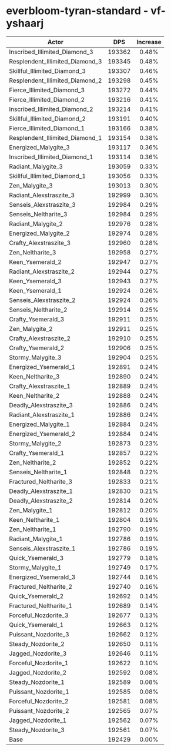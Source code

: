 # everbloom-tyran-standard - vf-yshaarj
| Actor | DPS | Increase |
|---|:---:|:---:|
|Inscribed_Illimited_Diamond_3|193362|0.48%|
|Resplendent_Illimited_Diamond_3|193345|0.48%|
|Skillful_Illimited_Diamond_3|193307|0.46%|
|Resplendent_Illimited_Diamond_2|193298|0.45%|
|Fierce_Illimited_Diamond_3|193272|0.44%|
|Fierce_Illimited_Diamond_2|193216|0.41%|
|Inscribed_Illimited_Diamond_2|193214|0.41%|
|Skillful_Illimited_Diamond_2|193191|0.40%|
|Fierce_Illimited_Diamond_1|193166|0.38%|
|Resplendent_Illimited_Diamond_1|193154|0.38%|
|Energized_Malygite_3|193117|0.36%|
|Inscribed_Illimited_Diamond_1|193114|0.36%|
|Radiant_Malygite_3|193059|0.33%|
|Skillful_Illimited_Diamond_1|193056|0.33%|
|Zen_Malygite_3|193013|0.30%|
|Radiant_Alexstraszite_3|192999|0.30%|
|Senseis_Alexstraszite_3|192984|0.29%|
|Senseis_Neltharite_3|192984|0.29%|
|Radiant_Malygite_2|192976|0.28%|
|Energized_Malygite_2|192974|0.28%|
|Crafty_Alexstraszite_3|192960|0.28%|
|Zen_Neltharite_3|192958|0.27%|
|Keen_Ysemerald_2|192947|0.27%|
|Radiant_Alexstraszite_2|192944|0.27%|
|Keen_Ysemerald_3|192943|0.27%|
|Keen_Ysemerald_1|192924|0.26%|
|Senseis_Alexstraszite_2|192924|0.26%|
|Senseis_Neltharite_2|192914|0.25%|
|Crafty_Ysemerald_3|192911|0.25%|
|Zen_Malygite_2|192911|0.25%|
|Crafty_Alexstraszite_2|192910|0.25%|
|Crafty_Ysemerald_2|192906|0.25%|
|Stormy_Malygite_3|192904|0.25%|
|Energized_Ysemerald_1|192891|0.24%|
|Keen_Neltharite_3|192890|0.24%|
|Crafty_Alexstraszite_1|192889|0.24%|
|Keen_Neltharite_2|192888|0.24%|
|Deadly_Alexstraszite_3|192886|0.24%|
|Radiant_Alexstraszite_1|192886|0.24%|
|Energized_Malygite_1|192884|0.24%|
|Energized_Ysemerald_2|192884|0.24%|
|Stormy_Malygite_2|192873|0.23%|
|Crafty_Ysemerald_1|192857|0.22%|
|Zen_Neltharite_2|192852|0.22%|
|Senseis_Neltharite_1|192848|0.22%|
|Fractured_Neltharite_3|192833|0.21%|
|Deadly_Alexstraszite_1|192830|0.21%|
|Deadly_Alexstraszite_2|192814|0.20%|
|Zen_Malygite_1|192812|0.20%|
|Keen_Neltharite_1|192804|0.19%|
|Zen_Neltharite_1|192790|0.19%|
|Radiant_Malygite_1|192786|0.19%|
|Senseis_Alexstraszite_1|192786|0.19%|
|Quick_Ysemerald_3|192779|0.18%|
|Stormy_Malygite_1|192749|0.17%|
|Energized_Ysemerald_3|192744|0.16%|
|Fractured_Neltharite_2|192740|0.16%|
|Quick_Ysemerald_2|192692|0.14%|
|Fractured_Neltharite_1|192689|0.14%|
|Forceful_Nozdorite_3|192677|0.13%|
|Quick_Ysemerald_1|192663|0.12%|
|Puissant_Nozdorite_3|192662|0.12%|
|Steady_Nozdorite_2|192650|0.11%|
|Jagged_Nozdorite_3|192646|0.11%|
|Forceful_Nozdorite_1|192622|0.10%|
|Jagged_Nozdorite_2|192592|0.08%|
|Steady_Nozdorite_1|192589|0.08%|
|Puissant_Nozdorite_1|192585|0.08%|
|Forceful_Nozdorite_2|192581|0.08%|
|Puissant_Nozdorite_2|192565|0.07%|
|Jagged_Nozdorite_1|192562|0.07%|
|Steady_Nozdorite_3|192561|0.07%|
|Base|192429|0.00%|
